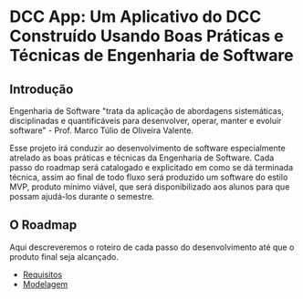 # DCC App: Um Aplicativo do DCC Construído Usando Boas Práticas e Técnicas de Engenharia de Software


## Introdução

Engenharia de Software "trata da aplicação de abordagens sistemáticas, disciplinadas e quantificáveis para desenvolver, operar, manter e evoluir software" - Prof. Marco Túlio de Oliveira Valente.

Esse projeto irá conduzir ao desenvolvimento de software especialmente atrelado as boas práticas e técnicas da Engenharia de Software. Cada passo do roadmap será catalogado e explicitado em como se dá terminada técnica, assim ao final de todo fluxo será produzido um software do estilo MVP, produto mínimo viável, que será disponibilizado aos alunos para que possam ajudá-los durante o semestre.
## O Roadmap

Aqui descreveremos o roteiro de cada passo do desenvolvimento até que o produto final seja alcançado.

* [Requisitos](docs/requisitos.md)
* [Modelagem](docs/modelagem.md)
